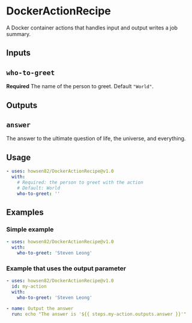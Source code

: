 # DockerActionRecipe

A Docker container actions that handles input and output writes a job summary.

## Inputs

## `who-to-greet`

**Required** The name of the person to greet. Default `"World"`.

## Outputs

## `answer`

The answer to the ultimate question of life, the universe, and everything.

## Usage

```yaml
- uses: howsen82/DockerActionRecipe@v1.0
  with:
    # Required: the person to greet with the action
    # Default: World
    who-to-greet: ''
```

## Examples

### Simple example

```yaml
- uses: howsen82/DockerActionRecipe@v1.0
  with:
    who-to-greet: 'Steven Leong'
```

### Example that uses the output parameter

```yaml
- uses: howsen82/DockerActionRecipe@v1.0
  id: my-action
  with:
    who-to-greet: 'Steven Leong'

- name: Output the answer
  run: echo "The answer is '${{ steps.my-action.outputs.answer }}'"
```